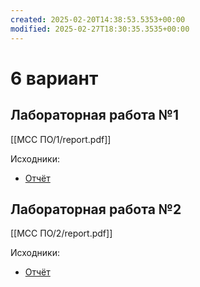 ```yaml
---
created: 2025-02-20T14:38:53.5353+00:00
modified: 2025-02-27T18:30:35.3535+00:00
---
```

# 6 вариант
## Лабораторная работа №1
[[МСС ПО/1/report.pdf]]

Исходники:
- [Отчёт](https://github.com/IAmProgrammist/lab_materials/tree/main/%D0%9C%D0%A1%D0%A1%20%D0%9F%D0%9E/1)

## Лабораторная работа №2
[[МСС ПО/2/report.pdf]]

Исходники:
- [Отчёт](https://github.com/IAmProgrammist/lab_materials/tree/main/%D0%9C%D0%A1%D0%A1%20%D0%9F%D0%9E/2)